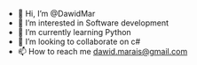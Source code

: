 - 👋 Hi, I’m @DawidMar
- 👀 I’m interested in Software development
- 🌱 I’m currently learning Python
- 💞️ I’m looking to collaborate on c#
- 📫 How to reach me dawid.marais@gmail.com

<!---
DawidMar/DawidMar is a ✨ special ✨ repository because its `README.md` (this file) appears on your GitHub profile.
You can click the Preview link to take a look at your changes.
--->
